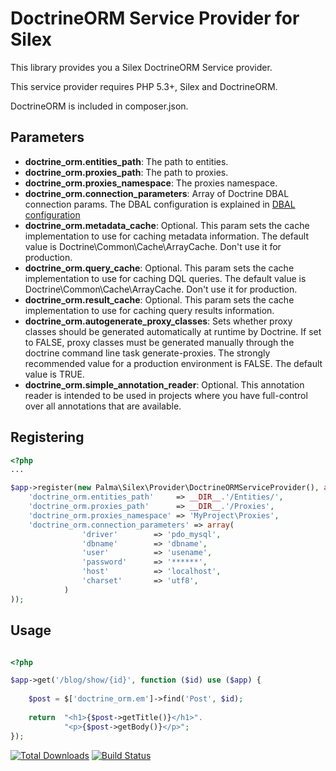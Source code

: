 DoctrineORM Service Provider for Silex
======================================
This library provides you a Silex DoctrineORM Service provider.

This service provider requires PHP 5.3+, Silex and DoctrineORM.

DoctrineORM is included in composer.json.

Parameters
----------
* **doctrine_orm.entities_path**: The path to entities.
* **doctrine_orm.proxies_path**: The path to proxies.
* **doctrine_orm.proxies_namespace**: The proxies namespace.
* **doctrine_orm.connection_parameters**: Array of Doctrine DBAL connection params. The DBAL configuration is explained in [DBAL configuration](http://docs.doctrine-project.org/projects/doctrine-dbal/en/latest/reference/configuration.html)
* **doctrine_orm.metadata_cache**: Optional. This param sets the cache implementation to use for caching metadata information. The default value is Doctrine\Common\Cache\ArrayCache. Don't use it for production.
* **doctrine_orm.query_cache**: Optional. This param sets the cache implementation to use for caching DQL queries. The default value is Doctrine\Common\Cache\ArrayCache. Don't use it for production.
* **doctrine_orm.result_cache**: Optional. This param sets the cache implementation to use for caching query results information.
* **doctrine_orm.autogenerate_proxy_classes**: Sets whether proxy classes should be generated automatically at runtime by Doctrine. If set to FALSE, proxy classes must be generated manually through the doctrine command line task generate-proxies. The strongly recommended value for a production environment is FALSE. The default value is TRUE.
* **doctrine_orm.simple_annotation_reader**: Optional. This annotation reader is intended to be used in projects where you have full-control over all annotations that are available.

Registering
-----------
```php
<?php
...

$app->register(new Palma\Silex\Provider\DoctrineORMServiceProvider(), array(
    'doctrine_orm.entities_path'     => __DIR__.'/Entities/',
    'doctrine_orm.proxies_path'      => __DIR__.'/Proxies',
    'doctrine_orm.proxies_namespace' => 'MyProject\Proxies',
    'doctrine_orm.connection_parameters' => array(
    			'driver'        => 'pdo_mysql',
                'dbname'        => 'dbname',
                'user'          => 'usename',
                'password'      => '******',
                'host'          => 'localhost',
                'charset'       => 'utf8',
    		)
));
```

Usage
-----

```php

<?php

$app->get('/blog/show/{id}', function ($id) use ($app) {
    
    $post = $['doctrine_orm.em']->find('Post', $id);
	
	return  "<h1>{$post->getTitle()}</h1>".
            "<p>{$post->getBody()}</p>";
});

```

[![Total Downloads](https://poser.pugx.org/palma/DoctrineORMServiceProvider/d/total.png)](https://packagist.org/packages/palma/DoctrineORMServiceProvider)
[![Build Status](https://travis-ci.org/mrprompt/DoctrineORMServiceProvider.svg)](https://travis-ci.org/mrprompt/DoctrineORMServiceProvider)